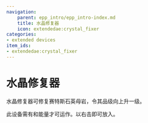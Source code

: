 ```yaml
---
navigation:
    parent: epp_intro/epp_intro-index.md
    title: 水晶修复器
    icon: extendedae:crystal_fixer
categories:
- extended devices
item_ids:
- extendedae:crystal_fixer
---
```


# 水晶修复器

<BlockImage id="extendedae:crystal_fixer" scale="8"></BlockImage>

水晶修复器可修复赛特斯石英母岩，令其品级向上升一级。

此设备需有<ItemLink id="ae2:charged_certus_quartz_crystal" />和能量才可运作。以<ItemLink id="ae2:charged_certus_quartz_crystal" />右击即可放入。

<Row gap="20">
<GameScene zoom="4" background="transparent">
  <ImportStructure src="../structure/crystal_fixer.snbt"></ImportStructure>
</GameScene>
</Row>
